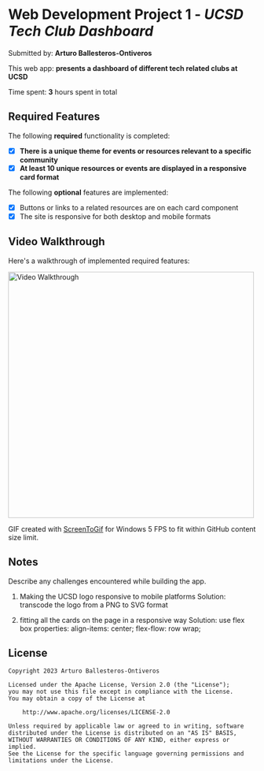 # Web Development Project 1 - *UCSD Tech Club Dashboard*

Submitted by: **Arturo Ballesteros-Ontiveros**

This web app: **presents a dashboard of different tech related clubs at UCSD**

Time spent: **3** hours spent in total

## Required Features

The following **required** functionality is completed:

- [x] **There is a unique theme for events or resources relevant to a specific community**
- [x] **At least 10 unique resources or events are displayed in a responsive card format**

The following **optional** features are implemented:

- [x] Buttons or links to a related resources are on each card component
- [x] The site is responsive for both desktop and mobile formats

## Video Walkthrough

Here's a walkthrough of implemented required features:

<img src='https://i.imgur.com/Kd8jXjH.gif' title='Video Walkthrough' width='500px' alt='Video Walkthrough' />

GIF created with [ScreenToGif](https://www.screentogif.com/) for Windows
5 FPS to fit within GitHub content size limit.

## Notes

Describe any challenges encountered while building the app.

1. Making the UCSD logo responsive to mobile platforms
Solution: transcode the logo from a PNG to SVG format

2. fitting all the cards on the page in a responsive way
Solution: use flex box properties:
  align-items: center;
  flex-flow: row wrap;

## License

    Copyright 2023 Arturo Ballesteros-Ontiveros 

    Licensed under the Apache License, Version 2.0 (the "License");
    you may not use this file except in compliance with the License.
    You may obtain a copy of the License at

        http://www.apache.org/licenses/LICENSE-2.0

    Unless required by applicable law or agreed to in writing, software
    distributed under the License is distributed on an "AS IS" BASIS,
    WITHOUT WARRANTIES OR CONDITIONS OF ANY KIND, either express or implied.
    See the License for the specific language governing permissions and
    limitations under the License.